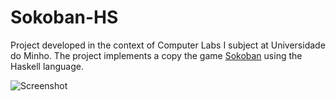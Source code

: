 # Sokoban-HS
Project developed in the context of Computer Labs I subject at Universidade do Minho. 
The project implements a copy the game [Sokoban](https://sokoban.info/) using the Haskell language.

![Screenshot](../master/Resources/Sokoban.png)
